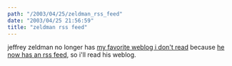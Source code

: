 ```yaml
---
path: "/2003/04/25/zeldman_rss_feed" 
date: "2003/04/25 21:56:59" 
title: "zeldman rss feed" 
---
```

<p>jeffrey zeldman no longer has <a href="http://weblog.randomchaos.com/index.php?date=2002-12-30&amp;title=my+favorite+weblog+i+don%27t+read">my favorite weblog i don't read</a> because <a href="http://www.zeldman.com/daily/0403a.shtml#fed">he now has an rss feed</a>, so i'll read his weblog.</p>